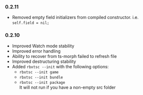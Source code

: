 ### **0.2.11**
- Removed empty field initializers from compiled constructor. i.e. `self.field = nil;`

### **0.2.10**
- Improved Watch mode stability
- Improved error handling
- Ability to recover from ts-morph failed to refresh file
- Improved destructuring stability
- Added `rbxtsc --init` with the following options:
	- `rbxtsc --init game`
	- `rbxtsc --init bundle`
	- `rbxtsc --init package`\
	It will not run if you have a non-empty src folder